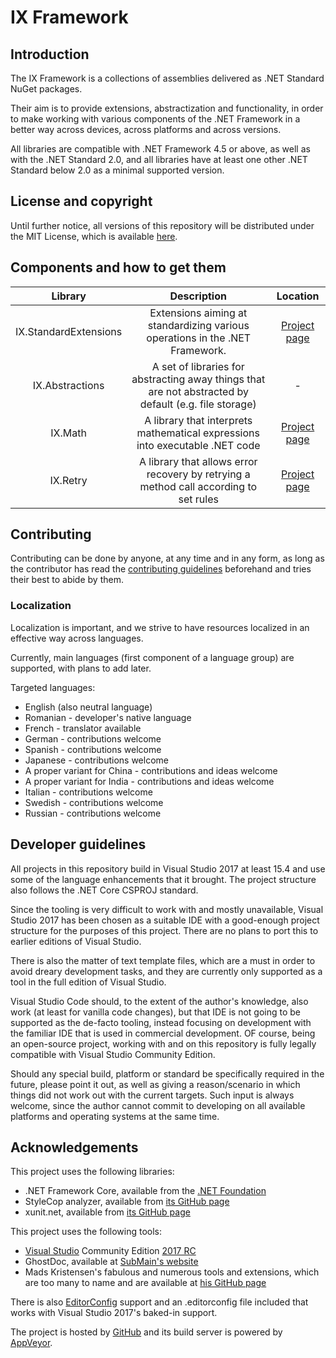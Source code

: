 # IX Framework

## Introduction

The IX Framework is a collections of assemblies delivered as .NET Standard NuGet packages.

Their aim is to provide extensions, abstractization and functionality, in order to make working with various components of the .NET Framework in
a better way across devices, across platforms and across versions.

All libraries are compatible with .NET Framework 4.5 or above, as well as with the .NET Standard 2.0, and all libraries have at least one other .NET
Standard below 2.0 as a minimal supported version.

## License and copyright

Until further notice, all versions of this repository will be distributed under the MIT License, which is available [here](LICENSE.md).

## Components and how to get them

| Library | Description | Location |
|:-------:|:-----------:|:--------:|
| IX.StandardExtensions | Extensions aiming at standardizing various operations in the .NET Framework. | [Project page](IX.StandardExtensions.md) |
| IX.Abstractions | A set of libraries for abstracting away things that are not abstracted by default (e.g. file storage) | - |
| IX.Math | A library that interprets mathematical expressions into executable .NET code | [Project page](IX.Math.md) |
| IX.Retry | A library that allows error recovery by retrying a method call according to set rules | [Project page](IX.Retry.md) |

## Contributing

Contributing can be done by anyone, at any time and in any form, as long as the contributor
has read the [contributing guidelines](https://adimosh.github.io/contributingguidelines)
beforehand and tries their best to abide by them.

### Localization

Localization is important, and we strive to have resources localized in an effective way across languages.

Currently, main languages (first component of a language group) are supported, with plans to add later.

Targeted languages:
- English (also neutral language)
- Romanian - developer's native language
- French - translator available
- German - contributions welcome
- Spanish - contributions welcome
- Japanese - contributions welcome
- A proper variant for China - contributions and ideas welcome
- A proper variant for India - contributions and ideas welcome
- Italian - contributions welcome
- Swedish - contributions welcome
- Russian - contributions welcome

## Developer guidelines

All projects in this repository build in Visual Studio 2017 at least 15.4 and use some of the language enhancements that it brought. The project
structure also follows the .NET Core CSPROJ standard.

Since the tooling is very difficult to work with and mostly unavailable, Visual Studio 2017 has been chosen as a suitable IDE with a good-enough
project structure for the purposes of this project. There are no plans to port this to earlier editions of Visual Studio.

There is also the matter of text template files, which are a must in order to avoid dreary development tasks, and they are currently only supported
as a tool in the full edition of Visual Studio.

Visual Studio Code should, to the extent of the author's knowledge, also work (at least for vanilla code changes), but that IDE is not going to
be supported as the de-facto tooling, instead focusing on development with the familiar IDE that is used in commercial development. OF course,
being an open-source project, working with and on this repository is fully legally compatible with Visual Studio Community Edition.

Should any special build, platform or standard be specifically required in the future, please point it out, as well as giving a reason/scenario
in which things did not work out with the current targets. Such input is always welcome, since the author cannot commit to developing on all
available platforms and operating systems at the same time.

## Acknowledgements

This project uses the following libraries:

- .NET Framework Core, available from the [.NET Foundation](https://github.com/dotnet)
- StyleCop analyzer, available from [its GitHub page](https://github.com/DotNetAnalyzers/StyleCopAnalyzers)
- xunit.net, available from [its GitHub page](http://xunit.github.io/)

This project uses the following tools:

- [Visual Studio](https://www.visualstudio.com/) Community Edition [2017 RC](https://www.visualstudio.com/vs/visual-studio-2017-rc/)
- GhostDoc, available at [SubMain's website](http://submain.com/products/ghostdoc.aspx)
- Mads Kristensen's fabulous and numerous tools and extensions, which are too many to name and are available at
[his GitHub page](https://github.com/madskristensen/)

There is also [EditorConfig](http://editorconfig.org/) support and an .editorconfig file
included that works with Visual Studio 2017's baked-in support.

The project is hosted by [GitHub](https://github.com) and its build server is powered by
[AppVeyor](https://www.appveyor.com/).